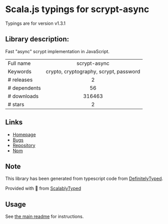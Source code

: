 
# Scala.js typings for scrypt-async

Typings are for version v1.3.1

## Library description:
Fast "async" scrypt implementation in JavaScript.

|                    |                 |
| ------------------ | :-------------: |
| Full name          | scrypt-async |
| Keywords           | crypto, cryptography, scrypt, password |
| # releases         | 2 |
| # dependents       | 56 |
| # downloads        | 316463 |
| # stars            | 2 |

## Links
- [Homepage](https://github.com/dchest/scrypt-async-js)
- [Bugs](https://github.com/dchest/scrypt-async-js/issues)
- [Repository](https://github.com/dchest/scrypt-async-js)
- [Npm](https://www.npmjs.com/package/scrypt-async)
    


## Note
This library has been generated from typescript code from [DefinitelyTyped](https://definitelytyped.org).

Provided with :purple_heart: from [ScalablyTyped](https://github.com/oyvindberg/ScalablyTyped)

## Usage
See [the main readme](../../readme.md) for instructions.


